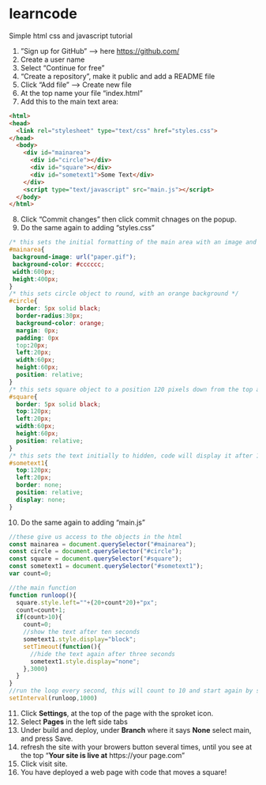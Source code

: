 # learncode
Simple html css and javascript tutorial

1) ”Sign up for GitHub” —> here https://github.com/
2) Create a user name
3) Select “Continue for free”
4) “Create a repository”, make it public and add a README file
5) Click “Add file” —> Create new file
6) At the top name your file “index.html”
7) Add this to the main text area:
```html
<html>
<head>
  <link rel="stylesheet" type="text/css" href="styles.css">
</head>
  <body>
    <div id="mainarea">
      <div id="circle"></div>
      <div id="square"></div>
      <div id="sometext1">Some Text</div>
    </div>
    <script type="text/javascript" src="main.js"></script>
  </body>
</html>
```
8) Click “Commit changes” then click commit chnages on the popup.
9) Do the same again to adding “styles.css”
```css
/* this sets the initial formatting of the main area with an image and a grey backgound */
#mainarea{
 background-image: url("paper.gif");
 background-color: #cccccc;
 width:600px;
 height:400px;
}
/* this sets circle object to round, with an orange background */
#circle{
  border: 5px solid black;
  border-radius:30px;
  background-color: orange;
  margin: 0px;
  padding: 0px
  top:20px;
  left:20px;
  width:60px;
  height:60px;
  position: relative;
}
/* this sets square object to a position 120 pixels down from the top and 20 pixels in from the left */
#square{
  border: 5px solid black;
  top:120px;
  left:20px;
  width:60px;
  height:60px;
  position: relative;
}
/* this sets the text initially to hidden, code will display it after 10 seconds */
#sometext1{
  top:120px;
  left:20px;
  border: none;
  position: relative;
  display: none;
}
```
10) Do the same again to adding “main.js”
```javascript
//these give us access to the objects in the html
const mainarea = document.querySelector("#mainarea");
const circle = document.querySelector("#circle");
const square = document.querySelector("#square");
const sometext1 = document.querySelector("#sometext1");
var count=0;

//the main function
function runloop(){
  square.style.left=""+(20+count*20)+"px";
  count=count+1;
  if(count>10){
    count=0;
    //show the text after ten seconds
    sometext1.style.display="block";
    setTimeout(function(){
      //hide the text again after three seconds
      sometext1.style.display="none";
    },3000)
  }
}
//run the loop every second, this will count to 10 and start again by setting count equal to zero.
setInterval(runloop,1000)

```
11) Click **Settings**, at the top of the page with the sproket icon.
12) Select **Pages** in the left side tabs
13) Under build and deploy, under **Branch** where it says **None** select main, and press Save.
14) refresh the site with your browers button several times, until you see at the top “**Your site is live at** https://your page.com”
15) Click visit site.
16) You have deployed a web page with code that moves a square!
